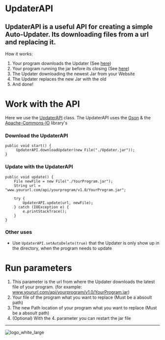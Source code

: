 # UpdaterAPI

UpdaterAPI is a useful API for creating a simple Auto-Updater. 
Its downloading files from a url and replacing it. 
---
How it works: 

1. Your program downloads the Updater (See [here](#download-the-updaterapi))
2. Your program running the jar before its closing (See [here](#update-with-the-updaterapi))
3. The Updater downloading the newest Jar from your Website
4. The Updater replaces the new Jar with the old
5. And done!


# Work with the API

Here we use the [UpdaterAPI](https://github.com/ZeusSeinGrossopa/UpdaterAPI/blob/master/src/test/java/UpdaterAPI.java) class.
The UpdaterAPI uses the [Gson](https://github.com/google/gson) & the [Apache-Commons-IO](https://github.com/apache/commons-io) library's

### Download the UpdaterAPI 

```
public void start() {
     UpdaterAPI.downloadUpdater(new File("./Updater.jar"));
}

```

### Update with the UpdaterAPI 
```
public void update() {
    File newFile = new File("./YourProgram.jar");
    String url = "www.yoururl.com/api/yourprogram/v1.0/YourProgram.jar";

    try {
        UpdaterAPI.update(url, newFile);
    } catch (IOException e) {
        e.printStackTrace();
    }
}
```

### Other uses 

- Use `UpdaterAPI.setAutoDelete(true)` that the Updater is only show up in the directory, when the program needs to update

# Run parameters

1. This parameter is the url from where the Updater downloads the latest file of your program. (for example: www.yoururl.com/api/yourprogram/v1.0/YourProgram.jar)
2. Your file of the program what you want to replace (Must be a absoult path)
3. The new Path location of your program what you want to replace (Must be a absoult path)
4. (Optional) With the 4. parameter you can restart the jar file


---

![logo_white_large](https://user-images.githubusercontent.com/80217114/157707596-ddf31272-8360-4356-8ed6-405ce45e536c.png)
